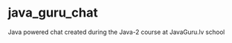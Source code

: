 java_guru_chat
==============

Java powered chat created during the Java-2 course at JavaGuru.lv school